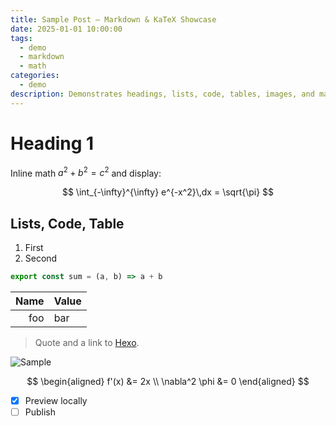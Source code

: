 ```yaml
---
title: Sample Post — Markdown & KaTeX Showcase
date: 2025-01-01 10:00:00
tags:
  - demo
  - markdown
  - math
categories:
  - demo
description: Demonstrates headings, lists, code, tables, images, and math in Hexo.
---
```


# Heading 1

Inline math $a^2+b^2=c^2$ and display:

$$
\int_{-\infty}^{\infty} e^{-x^2}\,dx = \sqrt{\pi}
$$

## Lists, Code, Table

1. First
2. Second

```js
export const sum = (a, b) => a + b
```

| Name | Value |
|----:|:------|
| foo | bar   |

> Quote and a link to [Hexo](https://hexo.io/).

![Sample](/images/sample.png)

$$
\begin{aligned}
f'(x) &= 2x \\
\nabla^2 \phi &= 0
\end{aligned}
$$

- [x] Preview locally
- [ ] Publish
